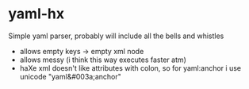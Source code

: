 # yaml-hx

Simple yaml parser, probably will include all the bells and whistles



* allows empty keys -> empty xml node
* allows messy (i think this way executes faster atm)
* haXe xml doesn't like attributes with colon, so for yaml:anchor i use unicode "yaml&#003a;anchor"